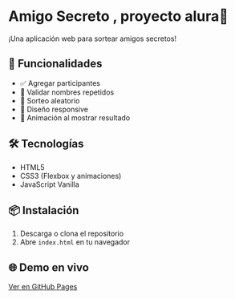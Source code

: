 # Amigo Secreto , proyecto alura🎁

¡Una aplicación web para sortear amigos secretos!


## 🎯 Funcionalidades
- ✅ Agregar participantes
- 🚫 Validar nombres repetidos
- 🎰 Sorteo aleatorio
- 📱 Diseño responsive
- 🎉 Animación al mostrar resultado

## 🛠 Tecnologías
- HTML5
- CSS3 (Flexbox y animaciones)
- JavaScript Vanilla

## 📦 Instalación
1. Descarga o clona el repositorio
2. Abre `index.html` en tu navegador

## 🌐 Demo en vivo
[Ver en GitHub Pages](https://tatuar1.github.io/Amigo-secreto-Alura/)
